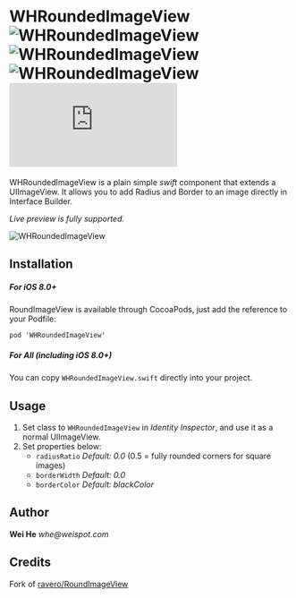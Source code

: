 # WHRoundedImageView ![WHRoundedImageView](https://img.shields.io/cocoapods/v/WHRoundedImageView.svg) ![WHRoundedImageView](https://img.shields.io/cocoapods/l/WHRoundedImageView.svg) ![WHRoundedImageView](https://img.shields.io/cocoapods/p/WHRoundedImageView.svg) [![Analytics](https://ga-beacon.appspot.com/UA-63284043-1/WHRoundedImageView/README.md?pixel)](https://github.com/ddhhz/WHRoundedImageView)

WHRoundedImageView is a plain simple _swift_ component that extends a UIImageView. It allows you to add Radius and Border to an image directly in Interface Builder.

*Live preview is fully supported.*

![WHRoundedImageView](WHRoundedImageViewDemo.gif "WHRoundedImageView")

## Installation
##### *For iOS 8.0+*
RoundImageView is available through CocoaPods, just add the reference to your Podfile:

```
pod 'WHRoundedImageView'
```

##### *For All* (including iOS 8.0+)
You can copy ```WHRoundedImageView.swift``` directly into your project.

## Usage
1. Set class to ```WHRoundedImageView``` in _Identity Inspector_, and use it as a normal UIImageView. 
2. Set properties below:
    - ```radiusRatio```  _Default: 0.0_ (0.5 = fully rounded corners for square images)
    - ```borderWidth```  _Default: 0.0_
    - ```borderColor```  _Default: blackColor_

## Author
**Wei He** _whe@weispot.com_

## Credits
Fork of [ravero/RoundImageView](https://github.com/ravero/RoundImageView)
